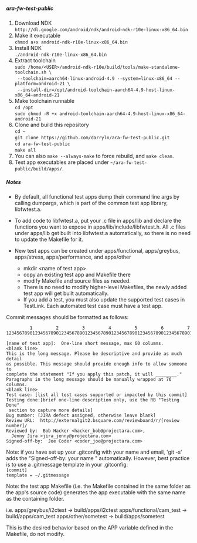 ##### ara-fw-test-public

1. Download NDK  
   `http://dl.google.com/android/ndk/android-ndk-r10e-linux-x86_64.bin`
2. Make it executable  
   `chmod a+x android-ndk-r10e-linux-x86_64.bin`
3. Install NDK  
   `./android-ndk-r10e-linux-x86_64.bin`
4. Extract toolchain  
   `sudo /home/<USER>/android-ndk-r10e/build/tools/make-standalone-toolchain.sh \`  
   `  --toolchain=aarch64-linux-android-4.9 --system=linux-x86_64 --platform=android-21 \ `   
   `  --install-dir=/opt/android-toolchain-aarch64-4.9-host-linux-x86_64-android-21 `  
5. Make toolchain runnable  
   `cd /opt`  
   `sudo chmod -R +x android-toolchain-aarch64-4.9-host-linux-x86_64-android-21`  
6. Clone and build this repository  
   `cd ~`  
   `git clone https://github.com/darryln/ara-fw-test-public.git`  
   `cd ara-fw-test-public`  
   `make all`  
7. You can also `make --always-make` to force rebuild, and `make clean`.  
8. Test app executables are placed under `~/ara-fw-test-public/build/apps/`.  

##### Notes
* By default, all functional test apps dump their command line args by calling dumpargs, which is part of the common test app library, libfwtest.a.

* To add code to libfwtest.a, put your .c file in apps/lib and declare the functions you want to expose in apps/lib/include/libfwtest.h.  All .c files under apps/lib get built into libfwtest.a automatically, so there is no need to update the Makefile for it.

* New test apps can be created under apps/functional, apps/greybus, apps/stress, apps/performance, and apps/other
  * mkdir \<name of test app\>
  * copy an existing test app and Makefile there
  * modify Makefile and source files as needed.
  * There is no need to modify higher-level Makefiles, the newly added test app will get built automatically.
  * If you add a test, you must also update the supported test cases in TestLink. Each automated test case must have a test app. 

Commit messages should be formatted as follows:
```
         1         2         3         4         5         6         7
1234567890123456789012345678901234567890123456789012345678901234567890123456
```
```
[name of test app]:  One-line short message, max 60 columns. 
<blank line>
This is the long message. Please be descriptive and provide as much detail 
as possible. This message should provide enough info to allow someone to 
complete the statement "If you apply this patch, it will ________."  
Paragraphs in the long message should be manually wrapped at 76 columns. 
<blank line>
Test case: [list all test cases supported or impacted by this commit]
Testing done:[brief one-line description only, use the RB "Testing Done" 
 section to capture more details]
Bug number: [JIRA defect assigned, otherwise leave blank]
Review URL:  http://externalgit2.bsquare.com/reviewboard/r/[review number]/
Reviewed by:  Bob Hacker <hacker_bob@projectara.com>, 
  Jenny Jira <jira_jenny@projectara.com>
Signed-off-by:  Joe Coder <coder_joe@projectara.com> 
```
Note: if you have set up your .gitconfig with your name and email,  'git -s' adds the "Signed-off-by: your name <your email>" automatically.  However, best practice is to use a .gitmessage template in your .gitconfig:  
`[commit]`  
    `template = ~/.gitmessage`

Note: the test app Makefile (i.e. the Makefile contained in the same folder as the app's source code) generates the app executable with the same name as the containing folder.

i.e.
apps/greybus/i2ctest   -> build/apps/i2ctest
apps/functional/cam_test -> build/apps/cam_test
apps/other/sometest -> build/apps/sometest

This is the desired behavior based on the APP variable defined in the Makefile, do not modify.

